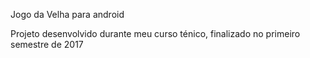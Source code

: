 Jogo da Velha para android

Projeto desenvolvido durante meu curso ténico, finalizado no primeiro semestre de 2017
